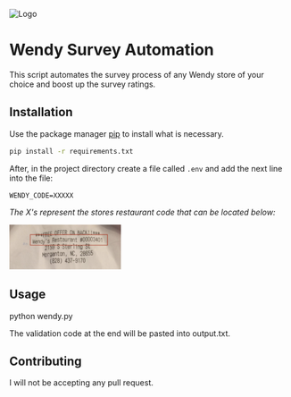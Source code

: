 ![Logo](https://i.ibb.co/Qvtd7bf/wendy-64x64.png)

# Wendy Survey Automation

This script automates the survey process of any Wendy store of your choice and boost up the survey ratings.

## Installation


Use the package manager [pip](https://pip.pypa.io/en/stable/) to install what is necessary.

```bash
pip install -r requirements.txt
```

After, in the project directory create a file called `.env` and add the next line into the file:
```env
WENDY_CODE=XXXXX
```
_The X's represent the stores restaurant code that can be located below:_

<img src="./images/restaurant-number.png" alt="code" width="200"/>


## Usage 

python wendy.py

The validation code at the end will be pasted into output.txt.

## Contributing

I will not be accepting any pull request.

